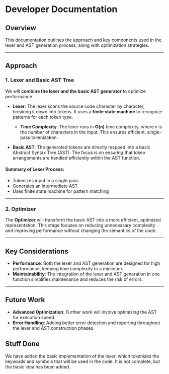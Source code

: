 # Developer Documentation

## Overview
This documentation outlines the approach and key components used in the lexer and AST generation process, along with optimization strategies.

---

## Approach

### 1. Lexer and Basic AST Tree

We will **combine the lexer and the basic AST generator** to optimize performance.

- **Lexer**: The lexer scans the source code character by character, breaking it down into tokens. It uses a **finite state machine** to recognize patterns for each token type. 
  - **Time Complexity**: The lexer runs in **O(n)** time complexity, where `n` is the number of characters in the input. This ensures efficient, single-pass tokenization.

- **Basic AST**: The generated tokens are directly mapped into a basic Abstract Syntax Tree (AST). The focus is on ensuring that token arrangements are handled efficiently within the AST function.

#### Summary of Lexer Process:
- Tokenizes input in a single pass
- Generates an intermediate AST
- Uses finite state machine for pattern matching

---

### 2. Optimizer

The **Optimizer** will transform the basic AST into a more efficient, optimized representation. This stage focuses on reducing unnecessary complexity and improving performance without changing the semantics of the code.

---

## Key Considerations

- **Performance**: Both the lexer and AST generation are designed for high performance, keeping time complexity to a minimum.
- **Maintainability**: The integration of the lexer and AST generation in one function simplifies maintenance and reduces the risk of errors.

---

## Future Work

- **Advanced Optimization**: Further work will involve optimizing the AST for execution speed.
- **Error Handling**: Adding better error detection and reporting throughout the lexer and AST construction phases.

## Stuff Done

We have added the basic implementation of the lexer, which tokenizes the keywords and symbols that will be used in the code. It is not complete, but the basic idea has been added.